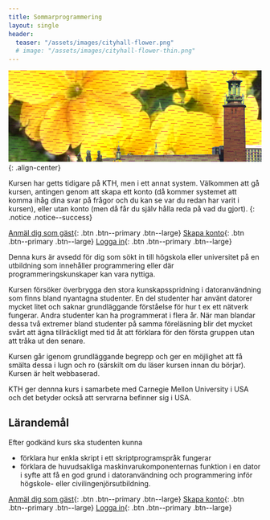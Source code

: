 ```yaml
---
title: Sommarprogrammering
layout: single
header:
  teaser: "/assets/images/cityhall-flower.png"
  # image: "/assets/images/cityhall-flower-thin.png"
---
```

![image-center](/assets/images/cityhall-flower-thin.png){: .align-center}

Kursen har getts tidigare på KTH, men i ett annat system.
Välkommen att gå kursen, antingen genom att skapa ett konto (då kommer systemet att komma ihåg dina svar på frågor och du kan se var du redan har varit i kursen), eller utan konto (men då får du själv hålla reda på vad du gjort).
{: .notice .notice--success}

[Anmäl dig som gäst](https://proton.oli.cmu.edu/sections/sommarprogrammering21){: .btn .btn--primary .btn--large}
[Skapa konto](https://proton.oli.cmu.edu/registration/new?section=sommarprogrammering21){: .btn .btn--primary .btn--large}
[Logga in](https://proton.oli.cmu.edu/session/new?section=sommarprogrammering21){: .btn .btn--primary .btn--large}

Denna kurs är avsedd för dig som sökt in till högskola eller
universitet på en utbildning som innehåller programmering eller där
programmeringskunskaper kan vara nyttiga.

Kursen försöker överbrygga den stora kunskapsspridning i
datoranvändning som finns bland nyantagna studenter. En del studenter
har använt datorer mycket litet och saknar grundläggande förståelse
för hur t ex ett nätverk fungerar. Andra studenter kan ha programmerat
i flera år. När man blandar dessa två extremer bland studenter på
samma föreläsning blir det mycket svårt att ägna tillräckligt med tid
åt att förklara för den första gruppen utan att tråka ut den senare.

Kursen går igenom grundläggande begrepp och ger en möjlighet att få
smälta dessa i lugn och ro (särskilt om du läser kursen innan du
börjar). Kursen är helt webbaserad.

KTH ger dennna kurs i samarbete med Carnegie Mellon University i USA
och det betyder också att servrarna befinner sig i USA.

## Lärandemål
Efter godkänd kurs ska studenten kunna
* förklara hur enkla skript i ett skriptprogramspråk fungerar
* förklara de huvudsakliga maskinvarukomponenternas funktion i en dator
i syfte att få en god grund i datoranvändning och programmering inför högskole- eller civilingenjörsutbildning.

<!-- Button to Sign Up for Course -->
<!-- [Gå den här kursen](){: .btn .btn--primary .btn--large} -->
[Anmäl dig som gäst](https://proton.oli.cmu.edu/sections/sommarprogrammering21){: .btn .btn--primary .btn--large}
[Skapa konto](https://proton.oli.cmu.edu/registration/new?section=sommarprogrammering21){: .btn .btn--primary .btn--large}
[Logga in](https://proton.oli.cmu.edu/session/new?section=sommarprogrammering21){: .btn .btn--primary .btn--large}


